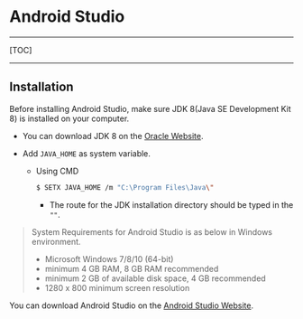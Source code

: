 # Android Studio



---

[TOC]

---



## Installation

Before installing Android Studio, make sure JDK 8(Java SE Development Kit 8) is installed on your computer.

- You can download JDK 8 on the [Oracle Website](http://www.oracle.com/technetwork/java/javase/downloads/jdk8-downloads-2133151.html).

- Add `JAVA_HOME` as system variable.

  - Using CMD

    ```bash
    $ SETX JAVA_HOME /m "C:\Program Files\Java\"
    ```

    - The route for the JDK installation directory should be typed in the `""`.

> System Requirements for Android Studio is as below in Windows environment.
>
> - Microsoft Windows 7/8/10 (64-bit)
> - minimum 4 GB RAM, 8 GB RAM recommended
> - minimum 2 GB of available disk space, 4 GB recommended
> - 1280 x 800 minimum screen resolution

You can download Android Studio on the [Android Studio Website](https://developer.android.com/studio?hl=ko).



